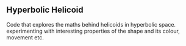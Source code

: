## Hyperbolic Helicoid
Code that explores the maths behind helicoids in hyperbolic space. experimenting with interesting properties of the shape and its colour, movement etc.
